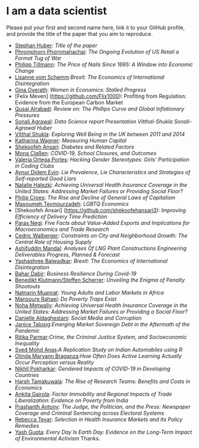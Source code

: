 # I am a data scientist

Please put your first and second name here, link it to your GitHub profile, and provide the title of the paper that you aim to reproduce. 

- [Stephan Huber](https://github.com/hubchev): _Title of the paper_
- [Phromphorn Phornmahachai](https://github.com/ploypmpn): _The Ongoing Evolution of US Retail a Format Tug of War_
- [Philipp Tillmann](https://github.com/tillmannphilipp99): _The Price of Nails Since 1695: A Window into Economic Change_
- [Lisanne vom Schemm](https://github.com/lisanneschemm):_Brexit: The Economics of International Disintegration_
- [Gina Overath](https://github.com/gover1312): _Women in Economics: Stalled Progress_
- [Felix Meven] (https://github.com/Flix1000): Profiting from Regulation: Evidence from the European Carbon Market
- [Qusai Alrabadi](https://github.com/QALRAB): _Review on: The Phillips Curve and Global Inflationary Pressures_
- [Sonali Agrawal](https://github.com/SonaliAgraw): _Data Science report Presentation Vitthal-Shukla Sonali-Agrawal Huber_
- [Vitthal Shukla](https://github.com/VitthalGit): _Exploring Well Being in the UK between 2011 and 2014_
- [Katharina Wagner](https://github.com/Katwag99): _Measuring Human Capital_
- [Shekoofeh Ansari](https://github.com/shekoofehansari): _Diabetes and Related Factors_
- [Mona Claßen](https://github.com/monaongit): _COVID-19, School Closures, and Outcomes_
- [Valeria Ortega Porles](https://github.com/VaalOP): _Hacking Gender Stereotypes: Girls’ Participation in Coding Clubs_
- [Aynur Didem Evin](https://github.com/didemevin): _Lie Prevalence, Lie Characteristics and Strategies of Self-reported Good Liars_
- [Natalie Halezki](https://github.com/HalNatalie): _Achieving Universal Health Insurance Coverage in the United States: Addressing Market Failures or Providing Social Floor?_
- [Philip Croes](https://github.com/PhilipCroes): _The Rise and Decline of General Laws of Capitalism_
- [Masoumeh Teymourzadeh](https://github.com/Mastanetmr): _LGBTQ Economics_
- [Shekoofeh Ansari] (https://github.com/shekoofehansari3): _Improving Efficiency of Delivery Time Prediction_
- [Paras Negi](https://github.com/ParasNegi88): _Five Facts about Value-Added Exports and Implications for Macroeconomics and  Trade Research_
- [Cedric Walberger](https://github.com/cedricwalberger): _Constraints on City and Neighborhood Growth: The Central Role of Housing Supply_
- [Ashifuddin Mandal](https://github.com/Ashifuddinmandal?tab=repositories): _Analyses Of LNG Plant Constructions Engineering Deliverables Progress, Planned & Forecast_
- [Yashashree Balwadkar](https://github.com/BalwadkarYashashree): _Brexit: The Economics of International Disintegration_
- [Bahar Dabir](https://github.com/BaharDabir/): _Business Resilience During Covid-19_
- [Benedikt Klutmann/Steffen Scherrer](https://github.com/BenFrese): _Unveiling the Enigma of Penalty Shootouts_
- [Natnarin Muanrat](https://github.com/Natnarinnarin/): _Young Adults and Labor Markets in Africa_
- [Mansoure Rahaei](https://github.com/mansourerahaei): _Do Poverty Traps Exist_
- [Noha Metwally](https://github.com/NohaMetwally82): _Achieving Universal Health Insurance Coverage in the United States: Addressing Market Failures or Providing a Social Floor?_
- [Danielle Aldaghestani](https://github.com/danielle798): _Social Media and Corruption_
- [Janice Talosig](https://github.com/janicetalosig):_Emerging Market Sovereign Debt in the Aftermath of the Pandemic_
- [Ritika Parmar](https://github.com/Ritika-Parmar/Ritika):_Crime, the Criminal Justice System, and Socioeconomic Inequality_
- [Syed Mohd Anas](https://github.com/SyedAnas667):_A Replication  Study on Indian Automobiles using R_
- [Olinda Maryann Braganza](https://github.com/OlinMB):_How Often Does Active Learning Actually Occur Perception versus Reality_
- [Nikhil Pokharkar](https://github.com/nvpokharkar): _Gendered Impacts of COVID-19 in Developing Countries_
- [Harsh Tamakuwala](https://github.com/harshtamakuwala/ds_summer23.git): _The Rise of Research Teams: Benefits and Costs in Economics_
- [Ankita Gairola](https://github.com/AnkitaGairola): _Factor Immobility and Regional Impacts of Trade Liberalization: Evidence on Poverty from India_
- [Prashanth Antony](https://github.com/Prashanthantony): _The Judge, the Politician, and the Press: Newspaper Coverage and Criminal Sentencing across Electoral Systems_
- [Rebecca Tevar]((https://github.com/RebeccaTevar)): _Selection in Health Insurance Markets and Its Policy Remedies_
- [Yash Gupta](https://github.com/yash8372): _Every Day Is Earth Day: Evidence on the Long-Term Impact of Environmental Activism_
Thanks.

